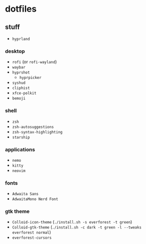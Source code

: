 # dotfiles
## stuff
- `hyprland`
### desktop
- `rofi` (or `rofi-wayland`)
- `waybar`
- `hyprshot`
    - `hyprpicker`
- `syshud`
- `cliphist`
- `xfce-polkit`
- `bemoji`
### shell
- `zsh`
- `zsh-autosuggestions`
- `zsh-syntax-highlighting`
- `starship`
### applications
- `nemo`
- `kitty`
- `neovim`
### fonts
- `Adwaita Sans`
- `AdwaitaMono Nerd Font`
### gtk theme
- `Colloid-icon-theme` (`./install.sh -s everforest -t green`)
- `Colloid-gtk-theme` (`./install.sh -c dark -t green -l --tweaks everforest normal`)
- `everforest-cursors`
